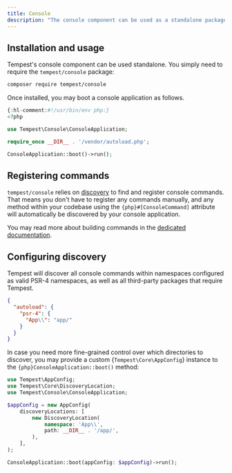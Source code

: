 ```yaml
---
title: Console
description: "The console component can be used as a standalone package to build console applications."
---
```


## Installation and usage

Tempest's console component can be used standalone. You simply need to require the `tempest/console` package:

```sh
composer require tempest/console
```

Once installed, you may boot a console application as follows.

```php ./my-cli
{:hl-comment:#!/usr/bin/env php:}
<?php

use Tempest\Console\ConsoleApplication;

require_once __DIR__ . '/vendor/autoload.php';

ConsoleApplication::boot()->run();
```

## Registering commands

`tempest/console` relies on [discovery](../4-internals/02-discovery.md) to find and register console commands. That means you don't have to register any commands manually, and any method within your codebase using the `{php}#[ConsoleCommand]` attribute will automatically be discovered by your console application.

You may read more about building commands in the [dedicated documentation](../1-essentials/04-console-commands.md).

## Configuring discovery

Tempest will discover all console commands within namespaces configured as valid PSR-4 namespaces, as well as all third-party packages that require Tempest.

```json
{
  "autoload": {
    "psr-4": {
      "App\\": "app/"
    }
  }
}
```

In case you need more fine-grained control over which directories to discover, you may provide a custom {`Tempest\Core\AppConfig`} instance to the `{php}ConsoleApplication::boot()` method:

```php
use Tempest\AppConfig;
use Tempest\Core\DiscoveryLocation;
use Tempest\Console\ConsoleApplication;

$appConfig = new AppConfig(
    discoveryLocations: [
        new DiscoveryLocation(
            namespace: 'App\\',
            path: __DIR__ . '/app/',
        ),
    ],
);

ConsoleApplication::boot(appConfig: $appConfig)->run();
```
